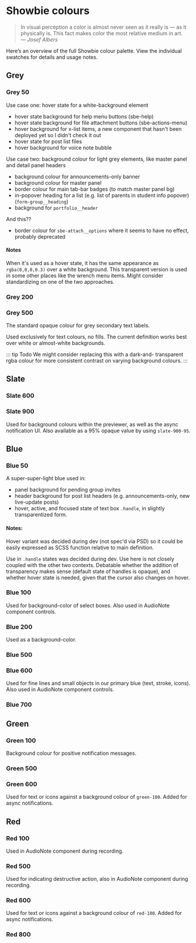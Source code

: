 ---
---

# Showbie colours

> In visual perception a color is almost never seen as it really is —
> as it physically is. This fact makes color the most relative medium
> in art. \
> — *Josef Albers*

Here’s an overview of the full Showbie colour palette. View the
individual swatches for details and usage notes.

<ColorScale hue="grey" />

<ColorScale hue="slate" />

<ColorScale hue="blue" />

<ColorScale hue="green" />

<ColorScale hue="yellow" />

<ColorScale hue="red" />

## Grey

### Grey 50

<ColorSwatch hue="grey" scale="50" />

Use case one: hover state for a white-background element

- hover state background for help menu buttons (sbe-help)
- hover state background for file attachment buttons (sbe-actions-menu)
- hover background for x-list items, a new component that hasn't been deployed yet so I didn't check it out
- hover state for post list files
- hover background for voice note bubble

Use case two: background colour for light grey elements, like master panel and detail panel headers

- background colour for announcements-only banner
- background colour for master panel
- border colour for main tab-bar badges (to match master panel bg)
- in-popover heading for a list (e.g. list of parents in student info popover) (`form-group__heading`)
- background for `portfolio__header`

And this??

- border colour for `sbe-attach__options` where it seems to have no effect, probably deprecated

#### Notes

When it's used as a hover state, it has the same appearance as `rgba(0,0,0,0.3)`
over a white background. This transparent version is used in some other
places like the wrench menu items. Might consider standardizing on one of the
two approaches.

### Grey 200

<ColorSwatch hue="grey" scale="200" />

### Grey 500

<ColorSwatch hue="grey" scale="500" />

The standard opaque colour for grey secondary text labels.

Used exclusively for text colours, no fills. The current
definition works best over white or almost-white backgrounds.

::: tip Todo
We might consider replacing this with a dark-and-
transparent rgba colour for more consistent contrast on
varying background colours.
:::

## Slate

### Slate 600

<ColorSwatch hue="slate" scale="600" />

### Slate 900

<ColorSwatch hue="slate" scale="900" />
<ColorSwatch hue="slate" scale="900-95" />

Used for background colours within the previewer, as well as the async
notification UI. Also available as a 95% opaque value by using
`slate-900-95`.

## Blue

### Blue 50

<ColorSwatch hue="blue" scale="50" />

A super-super-light blue used in:

- panel background for pending group invites
- header background for post list headers (e.g. announcements-only,
  new live-update posts)
- hover, active, and focused state of text box `.handle`, in
  slightly transparentized form.

#### Notes:

Hover variant was decided during dev (not spec'd via PSD) so it could
be easily expressed as SCSS function relative to main definition.

Use in `.handle` states was decided during dev. Use here is not
closely coupled with the other two contexts. Debatable whether the
addition of transparency makes sense (default state of handles is
opaque), and whether hover state is needed, given that the cursor also
changes on hover.

### Blue 100

<ColorSwatch hue="blue" scale="100" />

Used for background-color of select boxes. Also used in AudioNote
component controls.

### Blue 200

<ColorSwatch hue="blue" scale="200" />

Used as a background-color.

### Blue 500

<ColorSwatch hue="blue" scale="500" />

### Blue 600

<ColorSwatch hue="blue" scale="600" />

Used for fine lines and small objects in our primary blue (text,
stroke, icons). Also used in AudioNote component controls.

### Blue 700

<ColorSwatch hue="blue" scale="700" />

## Green

### Green 100

<ColorSwatch hue="green" scale="100" />

Background colour for positive notification messages.

### Green 500

<ColorSwatch hue="green" scale="500" />

### Green 600

<ColorSwatch hue="green" scale="600" />

Used for text or icons against a background colour of `green-100`. Added
for async notifications.

## Red

### Red 100

<ColorSwatch hue="red" scale="100" />

Used in AudioNote component during recording.

### Red 500

<ColorSwatch hue="red" scale="500" />

Used for indicating destructive action, also in AudioNote component
during recording.

### Red 600

<ColorSwatch hue="red" scale="600" />

Used for text or icons against a background colour of `red-100`. Added
for async notifications.

### Red 800

<ColorSwatch hue="red" scale="800" />
